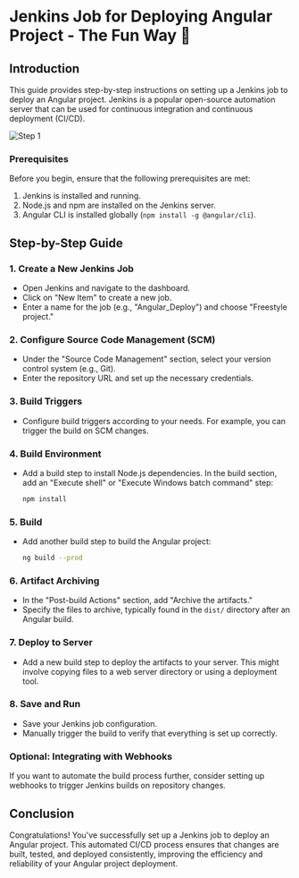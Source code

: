 # Jenkins Job for Deploying Angular Project - The Fun Way 🚀

## Introduction

This guide provides step-by-step instructions on setting up a Jenkins job to deploy an Angular project. Jenkins is a popular open-source automation server that can be used for continuous integration and continuous deployment (CI/CD).

![Step 1](https://media.giphy.com/media/26xBwdIuRJiAIqHwA/giphy.gif)

### Prerequisites

Before you begin, ensure that the following prerequisites are met:

1. Jenkins is installed and running.
2. Node.js and npm are installed on the Jenkins server.
3. Angular CLI is installed globally (`npm install -g @angular/cli`).

## Step-by-Step Guide

### 1. **Create a New Jenkins Job**

- Open Jenkins and navigate to the dashboard.
- Click on "New Item" to create a new job.
- Enter a name for the job (e.g., "Angular_Deploy") and choose "Freestyle project."

### 2. **Configure Source Code Management (SCM)**

- Under the "Source Code Management" section, select your version control system (e.g., Git).
- Enter the repository URL and set up the necessary credentials.

### 3. **Build Triggers**

- Configure build triggers according to your needs. For example, you can trigger the build on SCM changes.

### 4. **Build Environment**

- Add a build step to install Node.js dependencies. In the build section, add an "Execute shell" or "Execute Windows batch command" step:

  ```bash
  npm install
  ```

### 5. **Build**

- Add another build step to build the Angular project:

  ```bash
  ng build --prod
  ```

### 6. **Artifact Archiving**

- In the "Post-build Actions" section, add "Archive the artifacts."
- Specify the files to archive, typically found in the `dist/` directory after an Angular build.

### 7. **Deploy to Server**

- Add a new build step to deploy the artifacts to your server. This might involve copying files to a web server directory or using a deployment tool.

### 8. **Save and Run**

- Save your Jenkins job configuration.
- Manually trigger the build to verify that everything is set up correctly.

### Optional: Integrating with Webhooks

If you want to automate the build process further, consider setting up webhooks to trigger Jenkins builds on repository changes.

## Conclusion

Congratulations! You've successfully set up a Jenkins job to deploy an Angular project. This automated CI/CD process ensures that changes are built, tested, and deployed consistently, improving the efficiency and reliability of your Angular project deployment.
